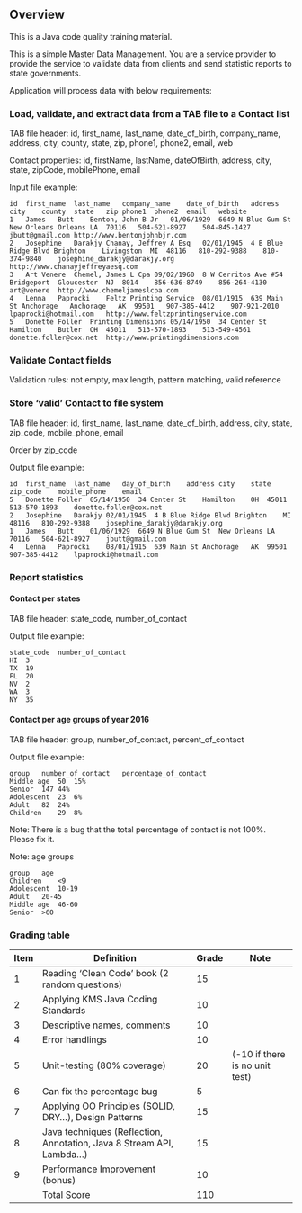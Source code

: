 ## Overview
This is a Java code quality training material.

This is a simple Master Data Management. You are a service provider to provide the service to validate data from clients and send statistic reports to state governments.

Application will process data with below requirements:

### Load, validate, and extract data from a TAB file to a Contact list

 TAB file header: id, first_name, last_name, date_of_birth, company_name, address, city, county, state, zip, phone1, phone2, email, web
 
 Contact properties: id, firstName, lastName, dateOfBirth, address, city, state, zipCode, mobilePhone, email
 
 Input file example:
 
```
id	first_name	last_name	company_name	date_of_birth	address	city	county	state	zip	phone1	phone2	email	website
1	James	Butt	Benton, John B Jr	01/06/1929	6649 N Blue Gum St	New Orleans	Orleans	LA	70116	504-621-8927	504-845-1427	jbutt@gmail.com	http://www.bentonjohnbjr.com
2	Josephine	Darakjy	Chanay, Jeffrey A Esq	02/01/1945	4 B Blue Ridge Blvd	Brighton	Livingston	MI	48116	810-292-9388	810-374-9840	josephine_darakjy@darakjy.org	http://www.chanayjeffreyaesq.com
3	Art	Venere	Chemel, James L Cpa	09/02/1960	8 W Cerritos Ave #54	Bridgeport	Gloucester	NJ	8014	856-636-8749	856-264-4130	art@venere	http://www.chemeljameslcpa.com
4	Lenna	Paprocki	Feltz Printing Service	08/01/1915	639 Main St	Anchorage	Anchorage	AK	99501	907-385-4412	907-921-2010	lpaprocki@hotmail.com	http://www.feltzprintingservice.com
5	Donette	Foller	Printing Dimensions	05/14/1950	34 Center St	Hamilton	Butler	OH	45011	513-570-1893	513-549-4561	donette.foller@cox.net	http://www.printingdimensions.com
```

### Validate Contact fields

 Validation rules: not empty, max length, pattern matching, valid reference

### Store ‘valid’ Contact to file system
 
 TAB file header: id, first_name, last_name, date_of_birth, address, city, state, zip_code, mobile_phone, email
 
 Order by zip_code
 
 Output file example:
 
```
id	first_name	last_name	day_of_birth	address	city	state	zip_code	mobile_phone	email
5	Donette	Foller	05/14/1950	34 Center St	Hamilton	OH	45011	513-570-1893	donette.foller@cox.net
2	Josephine	Darakjy	02/01/1945	4 B Blue Ridge Blvd	Brighton	MI	48116	810-292-9388	josephine_darakjy@darakjy.org
1	James	Butt	01/06/1929	6649 N Blue Gum St	New Orleans	LA	70116	504-621-8927	jbutt@gmail.com
4	Lenna	Paprocki	08/01/1915	639 Main St	Anchorage	AK	99501	907-385-4412	lpaprocki@hotmail.com		
```

### Report statistics

#### Contact per states
 TAB file header: state_code, number_of_contact
 
 Output file example:
 
```
state_code	number_of_contact
HI	3
TX	19
FL	20
NV	2
WA	3
NY	35
```

#### Contact per age groups of year 2016
 TAB file header: group, number_of_contact, percent_of_contact
 
 Output file example:
```
group	number_of_contact	percentage_of_contact
Middle age	50	15%
Senior	147	44%
Adolescent	23	6%
Adult	82	24%
Children	29	8%
```
Note: There is a bug that the total percentage of contact is not 100%. Please fix it.

Note: age groups
```
group	age
Children	<9
Adolescent	10-19
Adult	20-45
Middle age	46-60
Senior	>60
```
### Grading table
| Item |                              Definition                              | Grade | Note                         |
|------|----------------------------------------------------------------------|-------|------------------------------|
|    1 | Reading ‘Clean Code’ book (2 random questions)                       |    15 |                              |
|    2 | Applying KMS Java Coding Standards                                   |    10 |                              |
|    3 | Descriptive names, comments                                          |    10 |                              |
|    4 | Error handlings                                                      |    10 |                              |
|    5 | Unit-testing  (80% coverage)                                         |    20 |(-10 if there is no unit test)|
|    6 | Can fix the percentage bug                                           |    5  |                              |
|    7 | Applying OO Principles (SOLID, DRY…), Design Patterns                |    15 |                              |
|    8 | Java techniques (Reflection, Annotation, Java 8 Stream API, Lambda…) |    15 |                              |
|    9 | Performance Improvement (bonus)                                      |    10 |                              |
|      | Total Score                                                          |   110 |                              |
